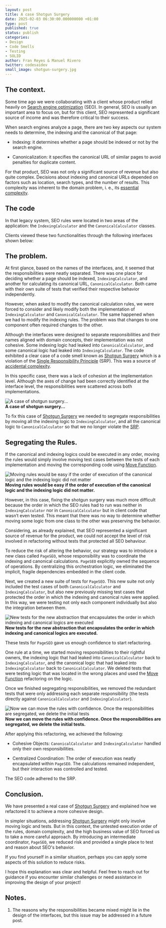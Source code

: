 ```yaml
---
layout: post
title: A case Shotgun Surgery
date: 2025-02-03 06:30:00.000000000 +01:00
type: post
published: true
status: publish
categories:
- Design 
- Code Smells 
- Testing
- SOLID 
author: Fran Reyes & Manuel Rivero
twitter: codesaidev 
small_image: shotgun-surgery.jpg
---
```


## The context.

Some time ago we were collaborating with a client whose product relied heavily on [Search engine optimization](https://en.wikipedia.org/wiki/Search_engine_optimization) (SEO). In general, SEO is usually an important area to focus on, but for this client, SEO represented a significant source of income and was therefore critical to their success.

When search engines analyze a page, there are two key aspects our system needs to determine, the indexing and the canonical of that page:

- Indexing: it determines whether a page should be indexed or not by the search engine.

- Canonicalization: it specifies the canonical URL of similar pages to avoid penalties for duplicate content.

For that product, SEO was not only a significant source of revenue but also quite complex. Decisions about indexing and canonical URLs depended on factors such as location, search types, and the number of results. This complexity was inherent to the domain problem, i. e., its [essential complexity](https://dzone.com/articles/essential-and-accidental).


## The code

In that legacy system, SEO rules were located in two areas of the application: the `IndexingCalculator` and the `CanonicalCalculator` classes.

Clients viewed these two functionalities through the following interfaces shown below:

<script src="https://gist.github.com/trikitrok/722a14c04fb791df2428f922b6d3144b.js"></script>

## The problem.

At first glance, based on the names of the interfaces, and, it seemed that the responsibilities were neatly separated. There was one place for deciding whether a page should be indexed, `IndexingCalculator`, and another for calculating its canonical URL, `CanonicalCalculator`. Both came with their own suite of tests that verified their respective behavior independently.

However, when asked to modify the canonical calculation rules, we were forced to consider and likely modify both the implementation of `IndexingCalculator` and `CanonicalCalculator`. The same happened when we had to modify the indexing rules. The problem was that changes to one component often required changes to the other. 

Although the interfaces were designed to separate responsibilities and their names aligned with domain concepts, their implementation was not cohesive. Some indexing logic had leaked into `CanonicalCalculator`, and some canonical logic had leaked into `IndexingCalculator`. The code exhibited a clear case of a code smell known as [Shotgun Surgery](https://dzone.com/articles/code-smell-shot-surgery) which is a violation of the [Single Responsibility Principle](https://www.thebigbranchtheory.dev/post/single-responsablity/) (SRP). This was a source of [accidental complexity](https://wiki.c2.com/?AccidentalComplexity).

In this specific case, there was a lack of cohesion at the implementation level. Although the axes of change had been correctly identified at the interface level, the responsibilities were scattered across both implementations.

<figure style="margin:auto; width: 100%">
<img src="/assets/posts/2022-09-12-un-caso-de-shotgun-surgery/slice1_en.png" alt="A case of shotgun surgery..." />
<figcaption><strong>A case of shotgun surgery...</strong></figcaption>
</figure>

To fix this case of [Shotgun Surgery](https://dzone.com/articles/code-smell-shot-surgery) we needed to segregate responsibilities by moving all the indexing logic to `IndexingCalculator`, and all the canonical logic to `CanonicalCalculator` so that we no longer violate the [SRP](https://www.thebigbranchtheory.dev/post/single-responsablity/). 


## Segregating the Rules.


If the canonical and indexing logics could be executed in any order, moving the rules would simply involve moving test cases between the tests of each implementation and moving the corresponding code using [Move Function](https://refactoring.com/catalog/moveFunction.html).


<figure style="margin:auto; width: 100%">
<img src="/assets/posts/2022-09-12-un-caso-de-shotgun-surgery/slice2.png" alt="Moving rules would be easy if the order of execution of the canonical logic and the indexing logic did not matter" />
<figcaption><strong>Moving rules would be easy if the order of execution of the canonical logic and the indexing logic did not matter.</strong></figcaption>
</figure>

However, in this case, fixing the shotgun surgery was much more difficult because the order in which the SEO rules had to run was neither in `IndexingCalculator` nor in `CanonicalCalculator` but in client code that wasn’t even tested. This meant that there was no way to determine whether moving some logic from one class to the other was preserving the behavior.

Considering, as already explained, that SEO represented a significant source of revenue for the product, we could not accept the level of risk involved in refactoring without tests that protected all SEO behaviour.


To reduce the risk of altering the behavior, our strategy was to introduce a new class called `PageSEO`, whose responsibility was to coordinate the indexing and canonical calculations. `PageSEO` explicitly owned the sequence of operations. By centralizing this orchestration logic, we eliminated the implicit, fragile dependencies embedded in the client code.


<script src="https://gist.github.com/trikitrok/f84b053b7871d0f9e222500171859a41.js"></script>

Next, we created a new suite of tests for `PageSEO`. This new suite not only included the test cases of both `CanonicalCalculator` and `IndexingCalculator`, but also new previously missing test cases that protected the order in which the indexing and canonical rules were applied. In this way, we were testing not only each component individually but also the integration between them. 

<figure style="margin:auto; width: 100%">
<img src="/assets/posts/2022-09-12-un-caso-de-shotgun-surgery/slice3.png" alt="New tests for the new abstraction that encapsulates the order in which indexing and canonical logics are executed" />
<figcaption><strong>New tests for the new abstraction that encapsulates the order in which indexing and canonical logics are executed.</strong></figcaption>
</figure>

These tests for `PageSEO` gave us enough confidence to start refactoring. 

One rule at a time, we started moving responsibilities to their rightful owners, the indexing logic that had leaked into `CanonicalCalculator` back to `IndexingCalculator`, and the canonical logic that had leaked into `IndexingCalculator` back to `CanonicalCalculator`. We deleted tests that were testing logic that was located in the wrong places and used the [Move Function](https://refactoring.com/catalog/moveFunction.html) refactoring on the logic.

Once we finished segregating responsibilities, we removed the redundant tests that were only addressing each separate responsibility (the tests directly against `CanonicalCalculator` and `IndexingCalculator`).


<figure style="margin:auto; width: 100%">
<img src="/assets/posts/2022-09-12-un-caso-de-shotgun-surgery/slice4.png" alt="Now we can move the rules with confidence. Once the responsibilities are segregated, we delete the initial tests" />
<figcaption><strong>Now we can move the rules with confidence. Once the responsibilities are segregated, we delete the initial tests.</strong></figcaption>
</figure>

After applying this refactoring, we achieved the following:

* Cohesive Objects: `CanonicalCalculator` and `IndexingCalculator` handled only their own responsibilities.

* Centralized Coordination: The order of execution was neatly encapsulated within `PageSEO`. The calculations remained independent, but their interaction was controlled and tested.

The SEO code adhered to the SRP. 

## Conclusion.

We have presented a real case of [Shotgun Surgery](https://dzone.com/articles/code-smell-shot-surgery) and explained how we refactored it to achieve a more cohesive design.

In simpler situations, addressing [Shotgun Surgery](https://dzone.com/articles/code-smell-shot-surgery) might only involve moving logic and tests. But in this context, the untested execution order of the rules, domain complexity, and the high business value of SEO forced us to take a more careful approach. By introducing an intermediate coordinator, `PageSEO`, we reduced risk and provided a single place to test and reason about SEO's behavior.

If you find yourself in a similar situation, perhaps you can apply some aspects of this solution to reduce risks.

I hope this explanation was clear and helpful. Feel free to reach out for guidance if you encounter similar challenges or need assistance in improving the design of your project!

## Notes.

1) The reasons why the responsibilities became mixed might lie in the design of the interfaces, but this issue may be addressed in a future post.



